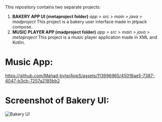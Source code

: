This repository contains two separate projects:

1. **BAKERY APP UI (metaproject folder)**
   _app > src > main > java > madproject_
   This project is a bakery user interface made in jetpack compose.
2. **MUSIC PLAYER APP (madproject folder)** 
   _app > src > main > java > metaproject_
   This project is a music player application made in XML and Kotlin.

# Music App:
https://github.com/Mahad-byte/AppS/assets/113996965/45018ae5-7387-4047-b3cb-7257a2185bb2


# Screenshot of Bakery UI:

![Bakery UI](https://github.com/Mahad-byte/AppS/assets/113996965/2fbe6466-0239-42d9-b1a0-3992fbd97969)





